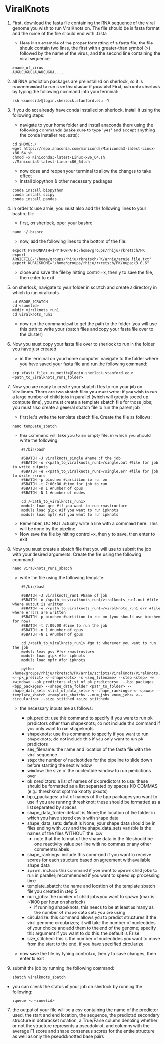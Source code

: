 # ViralKnots

1. First, download the fasta file containing the RNA sequence of the viral genome you wish to run ViralKnots on. The file should be in fasta format and the name of the file should end with .fasta
    - Here is an example of the proper formatting of a fasta file; the file should contain two lines, the first with a greater-than symbol (>) followed by the name of the virus, and the second line containing the viral sequence
    
    ```
    >name_of_virus
    AUGUCUGUCUAUAUCUGUA....
    ```

2. all RNA prediction packages are preinstalled on sherlock, so it is recommended to run it on the cluster if possible! First, ssh onto sherlock by typing the following command into your terminal: 
    
    `ssh <sunetid>@login.sherlock.stanford.edu -Y`

3. If you do not already have conda installed on sherlock, install it using the following steps:
    - navigate to your home folder and install anaconda there using the following commands (make sure to type 'yes' and accept anything the conda installer requests):

    ```
    cd $HOME:./
    wget https://repo.anaconda.com/miniconda/Miniconda3-latest-Linux-x86_64.sh
    chmod +x Miniconda3-latest-Linux-x86_64.sh
    ./Miniconda3-latest-Linux-x86_64.sh
    ```

    - now close and reopen your terminal to allow the changes to take effect
    - install biopython & other necessary packages

    ```
    conda install biopython
    conda install scipy
    conda install pandas
    ```

4. in order to use arnie, you must also add the following lines to your bashrc file
    - first, on sherlock, open your bashrc

    `nano ~/.bashrc`
    
    - now, add the following lines to the bottom of the file:

    ```
    export PYTHONPATH=$PYTHONPATH:/home/groups/rhiju/rkretsch/PK
    export ARNIEFILE="/home/groups/rhiju/rkretsch/PK/arnie/arnie_file.txt"
    export NUPACKHOME="/home/groups/rhiju/rkretsch/PK/nupack3.0.6"
    ```
    - close and save the file by hitting control+x, then y to save the file, then enter to exit

5. on sherlock, navigate to your folder in scratch and create a directory in which to run viralknots

    ```
    cd GROUP_SCRATCH
    cd <sunetid>
    mkdir viralknots_run1
    cd viralknots_run1
    ```
    - now run the command `pwd` to get the path to the folder (you will use this path to write your sbatch files and copy your fasta file over to the cluster)

6. Now you must copy your fasta file over to sherlock to run in the folder you have just created
    - in the terminal on your home computer, navigate to the folder where you have saved your fasta file and run the following command:

    ```
    scp <fasta_file> <sunetid>@login.sherlock.stanford.edu:<path_to_viralknots_run1_folder>
    ```

7. Now you are ready to create your sbatch files to run your job on Viralknots. There are two sbatch files you must write: if you wish to run a large number of child jobs in parallel (which will greatly speed up compute time), you must create a template sbatch file for those jobs; you must also create a general sbatch file to run the parent job
    - first let's write the template sbatch file. Create the file as follows:

    `nano template_sbatch`

    - this command will take you to an empty file, in which you should write the following:

    
    ```
        #!/bin/bash

        #SBATCH -J viralknots_single #name of the job
        #SBATCH -o /<path_to_viralknots_run1>/single.out #file for job to write outputs
        #SBATCH -e /<path_to_viralknots_run1>/single.err #file for job to write errors
        #SBATCH -p biochem #partition to run on
        #SBATCH -t 7:00:00 #time for job to run
        #SBATCH -n 1 #number of cpus
        #SBATCH -N 1 #number of nodes

        cd /<path_to_viralknots_run1>
        module load gcc #if you want to run rnastructure
        module load glpk #if you want to run ipknots
        module load mpfr #if you want to run ipknots
    ```

    - Remember, DO NOT actually write a line with a command here. This will be done by the pipeline.
    - Now save the file by hitting control+x, then y to save, then enter to exit

8. Now you must create a sbatch file that you will use to submit the job with your desired arguments. Create the file using the following command:

    `nano viralknots_run1_sbatch`

    - write the file using the following template:

    ```
        #!/bin/bash

        #SBATCH -J viralknots_run1 #Name of job
        #SBATCH -o /<path_to_viralknots_run1/viralknots_run1.out #file where output is written
        #SBATCH -e /<path_to_viralknots_run1>/viralknots_run1.err #file where errors are written
        #SBATCH -p biochem #partition to run on (you should use biochem for now)
        #SBATCH -t 7:00:00 #time to run the job
        #SBATCH -n 1 #number of cpus
        #SBATCH -N 1 #number of gpus

        cd /<path_to_viralknots_run1> #go to wherever you want to run the job
        module load gcc #for rnastructure
        module load glpk #for ipknots
        module load mpfr #for ipknots

        python /home/groups/rhiju/rkretsch/PK/arnie/scripts/ViralKnots/ViralKnots.py <--pk_predict> <--shapeknots> -s <seq_filename> --step <step> -w <window> --pk_predictors <list_of_pk_predictors>  --bpp_packages <bpp_packages> --shape_data_folder <path_to_folder> --shape_data_sets <list_of_data_sets> <--shape_rankings> <--spawn> --template_sbatch <template_sbatch> --num_jobs <num_jobs> <--circularize> --size_stitched <size_stitched>
    ```

    - the necessary inputs are as follows:
        - pk_predict: use this command to specify if you want to run pk predictors other than shapeknots; do not include this command if you only want to run shapeknots
        - shapeknots: use this command to specify if you want to run shapeknots; do not include this if you only want to run pk predictors
        - seq_filename: the name and location of the fasta file with the viral sequence
        - step: the number of nucleotides for the pipeline to slide down before starting the next window
        - window: the size of the nucleotide window to run predictions over
        - pk_predictors: a list of names of pk predictors to use; these should be formatted as a list separated by spaces NO COMMAS (e.g.: threshknot spotrna knotty pknots)
        - bpp_packages: a list of names of the bpp packages you want to use if you are running threshknot; these should be formatted as a list separated by spaces
        - shape_data_folder: default is None; the location of the folder in which you have stored csv's with shape data
        - shape_data_sets: default is None; your shape data should be in files ending with .csv and the shape_data_sets variable is the names of the files WITHOUT the .csv
            - note that the format of the shape data in the file should be one reactivity value per line with no commas or any other comments/labels
        - shape_rankings: include this command if you want to receive scores for each structure based on agreement with available shape data
        - spawn: include this command if you want to spawn child jobs to run in parallel; recommended if you want to speed up processing time
        - template_sbatch: the name and location of the template sbatch file you created in step 5
        - num_jobs: the number of child jobs you want to spawn (max is ~1000 per hour on sherlock)
            - if running shapeknots, this needs to be at least as many as the number of shape data sets you are using
        - circularize: this command allows you to predict structures if the viral genome circularizes; it will take the number of nucleotides of your choice and add them to the end of the genome; specify this argument if you want to do this, the default is False
        - size_stitched: this is the number of nucleotides you want to move from the start to the end, if you have specified circularize

    - now save the file by typing control+x, then y to save changes, then enter to exit

6. submit the job by running the following command:
    
    `sbatch viralknots_sbatch`

- you can check the status of your job on sherlock by running the following:
    
    `squeue -u <sunetid>`

7. the output of your file will be a csv containing the name of the predictor used, the start and end location, the sequence, the predicted secondary structure in dotbracket notation, a True/False column denoting whether or not the structure represents a pseudoknot, and columns with the average F1 score and shape consensus scores for the entire structure as well as only the pseudoknotted base pairs
